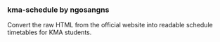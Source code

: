 ### kma-schedule by ngosangns

Convert the raw HTML from the official website into readable schedule timetables for KMA students.
